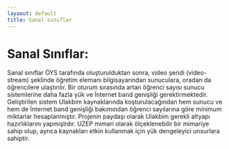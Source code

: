 ```yaml
---
layaout: default
title: Sanal sınıflar
---
```

# Sanal Sınıflar:
Sanal sınıflar ÖYS tarafında oluşturulduktan sonra, video şeridi (video-stream) şeklinde öğretim elemanı bilgisayarından sunuculara, oradan da öğrencilere ulaştırılır. Bir oturum sırasında artan öğrenci sayısı sunucu sistemlerine daha fazla yük ve İnternet band genişliği gerektirmektedir. Geliştirilen sistem Ulakbim kaynaklarında koşturulacağından hem sunucu ve hem de İnternet band genişliği bakımından öğrenci sayılarına göre minimum miktarlar hesaplanmıştır. Projenin paydaşı olarak Ulakbim gerekli altyapı hazırlıklarını yapmışlrdır. UZEP mimari olarak ölçeklenebilir bir mimariye sahip olup, ayrıca kaynakları etkin kullanmak için yük dengeleyici unsurlara sahiptir.   
